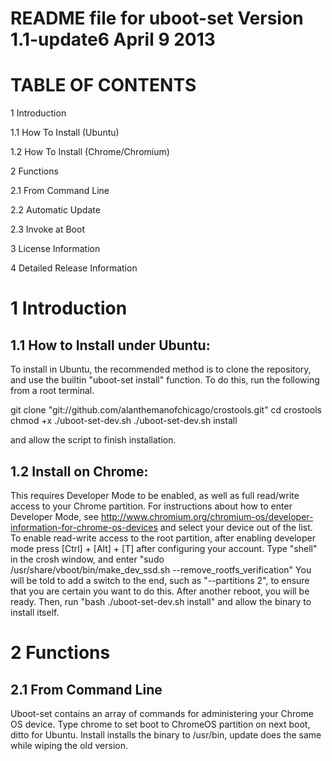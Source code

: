 README file for uboot-set
Version 1.1-update6
April 9 2013
==
TABLE OF CONTENTS
==
1 Introduction

1.1 How To Install (Ubuntu)

1.2 How To Install (Chrome/Chromium)

2 Functions

2.1 From Command Line

2.2 Automatic Update

2.3 Invoke at Boot

3 License Information

4 Detailed Release Information

1 Introduction
==
1.1 How to Install under Ubuntu:
--
To install in Ubuntu, the recommended method is to clone the repository, and use the builtin
"uboot-set install" function. To do this, run the following from a root terminal.

git clone "git://github.com/alanthemanofchicago/crostools.git"
cd crostools
chmod +x ./uboot-set-dev.sh
./uboot-set-dev.sh install

and allow the script to finish installation. 

1.2 Install on Chrome:
--
This requires Developer Mode to be enabled, as well as full read/write access to your Chrome partition.
For instructions about how to enter Developer Mode, see 
http://www.chromium.org/chromium-os/developer-information-for-chrome-os-devices
and select your device out of the list. To enable read-write access to the root partition, after
enabling developer mode press [Ctrl] + [Alt] + [T] after configuring your account. Type "shell" 
in the crosh window, and enter "sudo /usr/share/vboot/bin/make_dev_ssd.sh --remove_rootfs_verification"
You will be told to add a switch to the end, such as "--partitions 2", to ensure that you are certain 
you want to do this. After another reboot, you will be ready. Then, run "bash ./uboot-set-dev.sh install"
and allow the binary to install itself.

2 Functions
==

2.1 From Command Line
--
Uboot-set contains an array of commands for administering your Chrome OS device.
Type chrome to set boot to ChromeOS partition on next boot, ditto for Ubuntu.
Install installs the binary to /usr/bin, update does the same while wiping the old version.
